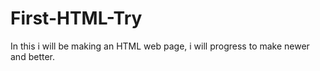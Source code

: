 # First-HTML-Try
In this i will be making an HTML web page, i will progress to make newer and better.
